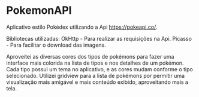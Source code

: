 # PokemonAPI

Aplicativo estilo Pokédex utilizando a Api https://pokeapi.co/.

Bibliotecas utilizadas:
OkHttp - Para realizar as requisições na Api.
Picasso - Para facilitar o download das imagens.

Aproveitei as diversas cores dos tipos de pokémons para fazer uma interface mais colorida na lista de tipos e nos detalhes de um pokémon.
Cada tipo possui um tema no aplicativo, e as cores mudam conforme o tipo selecionado.
Utilizei gridview para a lista de pokémons por permitir uma visualização mais amigável e mais conteúdo exibido, aproveitando mais a tela.
